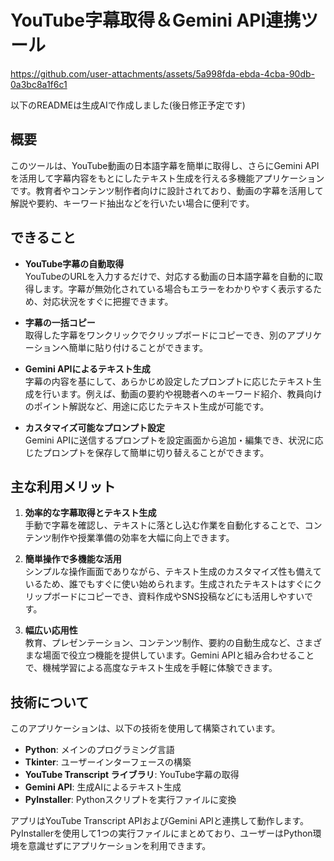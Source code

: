 # YouTube字幕取得＆Gemini API連携ツール

https://github.com/user-attachments/assets/5a998fda-ebda-4cba-90db-0a3bc8a1f6c1

以下のREADMEは生成AIで作成しました(後日修正予定です)

## 概要

このツールは、YouTube動画の日本語字幕を簡単に取得し、さらにGemini APIを活用して字幕内容をもとにしたテキスト生成を行える多機能アプリケーションです。教育者やコンテンツ制作者向けに設計されており、動画の字幕を活用して解説や要約、キーワード抽出などを行いたい場合に便利です。

## できること

- **YouTube字幕の自動取得**  
  YouTubeのURLを入力するだけで、対応する動画の日本語字幕を自動的に取得します。字幕が無効化されている場合もエラーをわかりやすく表示するため、対応状況をすぐに把握できます。

- **字幕の一括コピー**  
  取得した字幕をワンクリックでクリップボードにコピーでき、別のアプリケーションへ簡単に貼り付けることができます。

- **Gemini APIによるテキスト生成**  
  字幕の内容を基にして、あらかじめ設定したプロンプトに応じたテキスト生成を行います。例えば、動画の要約や視聴者へのキーワード紹介、教員向けのポイント解説など、用途に応じたテキスト生成が可能です。

- **カスタマイズ可能なプロンプト設定**  
  Gemini APIに送信するプロンプトを設定画面から追加・編集でき、状況に応じたプロンプトを保存して簡単に切り替えることができます。

## 主な利用メリット

1. **効率的な字幕取得とテキスト生成**  
   手動で字幕を確認し、テキストに落とし込む作業を自動化することで、コンテンツ制作や授業準備の効率を大幅に向上できます。

2. **簡単操作で多機能な活用**  
   シンプルな操作画面でありながら、テキスト生成のカスタマイズ性も備えているため、誰でもすぐに使い始められます。生成されたテキストはすぐにクリップボードにコピーでき、資料作成やSNS投稿などにも活用しやすいです。

3. **幅広い応用性**  
   教育、プレゼンテーション、コンテンツ制作、要約の自動生成など、さまざまな場面で役立つ機能を提供しています。Gemini APIと組み合わせることで、機械学習による高度なテキスト生成を手軽に体験できます。

## 技術について

このアプリケーションは、以下の技術を使用して構築されています。

- **Python**: メインのプログラミング言語
- **Tkinter**: ユーザーインターフェースの構築
- **YouTube Transcript ライブラリ**: YouTube字幕の取得
- **Gemini API**: 生成AIによるテキスト生成
- **PyInstaller**: Pythonスクリプトを実行ファイルに変換

アプリはYouTube Transcript APIおよびGemini APIと連携して動作します。PyInstallerを使用して1つの実行ファイルにまとめており、ユーザーはPython環境を意識せずにアプリケーションを利用できます。
